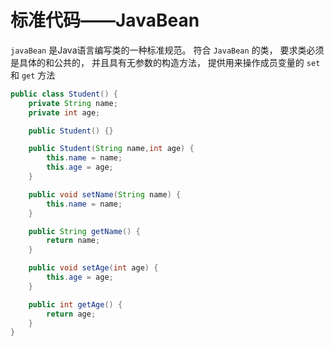 # 标准代码——JavaBean

 `javaBean` 是Java语言编写类的一种标准规范。 符合 `JavaBean` 的类， 要求类必须是具体的和公共的， 并且具有无参数的构造方法， 提供用来操作成员变量的 `set` 和 `get` 方法

```java
public class Student() {
    private String name;
    private int age;

    public Student() {}

    public Student(String name,int age) {
        this.name = name;
        this.age = age;
    }

    public void setName(String name) {
        this.name = name;
    }

    public String getName() {
        return name;
    }

    public void setAge(int age) {
        this.age = age;
    }

    public int getAge() {
        return age;
    }
}
```

